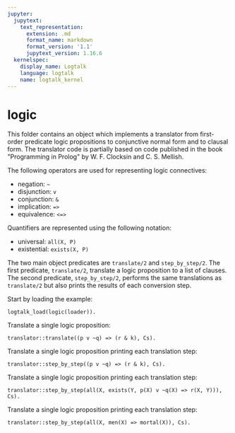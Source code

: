 ```yaml
---
jupyter:
  jupytext:
    text_representation:
      extension: .md
      format_name: markdown
      format_version: '1.1'
      jupytext_version: 1.16.6
  kernelspec:
    display_name: Logtalk
    language: logtalk
    name: logtalk_kernel
---
```


<!--
________________________________________________________________________

This file is part of Logtalk <https://logtalk.org/>  
SPDX-FileCopyrightText: 1998-2025 Paulo Moura <pmoura@logtalk.org>  
SPDX-License-Identifier: Apache-2.0

Licensed under the Apache License, Version 2.0 (the "License");
you may not use this file except in compliance with the License.
You may obtain a copy of the License at

    http://www.apache.org/licenses/LICENSE-2.0

Unless required by applicable law or agreed to in writing, software
distributed under the License is distributed on an "AS IS" BASIS,
WITHOUT WARRANTIES OR CONDITIONS OF ANY KIND, either express or implied.
See the License for the specific language governing permissions and
limitations under the License.
________________________________________________________________________
-->

# logic

This folder contains an object which implements a translator from 
first-order predicate logic propositions to conjunctive normal form 
and to clausal form. The translator code is partially based on code 
published in the book "Programming in Prolog" by W. F. Clocksin and 
C. S. Mellish.

The following operators are used for representing logic connectives:

- negation: `~`
- disjunction: `v`
- conjunction: `&`
- implication: `=>`
- equivalence: `<=>`

Quantifiers are represented using the following notation:

- universal: `all(X, P)`
- existential: `exists(X, P)`

The two main object predicates are `translate/2` and `step_by_step/2`.
The first predicate, `translate/2`, translate a logic proposition to 
a list of clauses. The second predicate, `step_by_step/2`, performs 
the same translations as `translate/2` but also prints the results 
of each conversion step.

Start by loading the example:

```logtalk
logtalk_load(logic(loader)).
```

Translate a single logic proposition:

```logtalk
translator::translate((p v ~q) => (r & k), Cs).
```

<!--
r :- p.
k :- p.
q; r :- .
q; k :- .


Cs = [cl([r],[p]),cl([k],[p]),cl([q,r],[]),cl([q,k],[])].
-->

Translate a single logic proposition printing each translation step:

```logtalk
translator::step_by_step((p v ~q) => (r & k), Cs).
```

<!--
Processing proposition: p v ~q=>r&k

  1. Remove implications: ~ (p v ~q) v r&k
  2. Distribute negation: ~p&q v r&k
  3. Remove existential quantifiers: ~p&q v r&k
  4. Convert to prenex normal form: ~p&q v r&k
  5. Remove universal quantifiers: ~p&q v r&k
  6. Convert to conjunctive normal form: (~p v r)&(~p v k)&((q v r)&(q v k))
  7. Convert to clauses: [cl([r],[p]),cl([k],[p]),cl([q,r],[]),cl([q,k],[])]

Clauses in Prolog-like notation:
r :- p.
k :- p.
q; r :- .
q; k :- .


Cs = [cl([r],[p]),cl([k],[p]),cl([q,r],[]),cl([q,k],[])].
-->

Translate a single logic proposition printing each translation step:

```logtalk
translator::step_by_step(all(X, exists(Y, p(X) v ~q(X) => r(X, Y))), Cs).
```

<!--
Processing proposition: all(X, exists(Y, p(X)v~q(X)=>r(X, Y)))

  1. Remove implications: all(X, exists(Y, ~ (p(X)v~q(X))v r(X, Y)))
  2. Distribute negation: all(X, exists(Y, ~p(X)&q(X)v r(X, Y)))
  3. Remove existential quantifiers: all(X, ~p(X)&q(X)v r(X, f1(X)))
  4. Convert to prenex normal form: all(X, ~p(X)&q(X)v r(X, f1(X)))
  5. Remove universal quantifiers: ~p(X)&q(X)v r(X, f1(X))
  6. Convert to conjunctive normal form: (~p(X)v r(X, f1(X)))& (q(X)v r(X, f1(X)))
  7. Convert to clauses: [cl([r(X, f1(X))], [p(X)]), cl([q(X), r(X, f1(X))], [])]

Clauses in Prolog-like notation:
r(X, f1(X)) :- p(X).
q(X); r(X, f1(X)) :- .


X = X
Y = f1(X)
Cs = [cl([r(X, f1(X))], [p(X)]), cl([q(X), r(X, f1(X))], [])].
-->

Translate a single logic proposition printing each translation step:

```logtalk
translator::step_by_step(all(X, men(X) => mortal(X)), Cs).
```

<!--
Processing proposition: all(X, men(X)=>mortal(X))

  1. Remove implications: all(X, ~men(X)v mortal(X))
  2. Distribute negation: all(X, ~men(X)v mortal(X))
  3. Remove existential quantifiers: all(X, ~men(X)v mortal(X))
  4. Convert to prenex normal form: all(X, ~men(X)v mortal(X))
  5. Remove universal quantifiers: ~men(X)v mortal(X)
  6. Convert to conjunctive normal form: ~men(X)v mortal(X)
  7. Convert to clauses: [cl([mortal(X)], [men(X)])]

Clauses in Prolog-like notation:
mortal(X) :- men(X).


X = X
Cs = [cl([mortal(X)], [men(X)])].
-->
